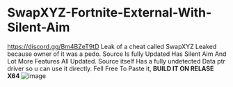 # SwapXYZ-Fortnite-External-With-Silent-Aim
https://discord.gg/Bm4BZeT9tD
Leak of a cheat called SwapXYZ Leaked because owner of it was a pedo. Source Is fully Updated Has Silent Aim And Lot More Features All Updated. Source itself Has a fully undetected Data ptr driver so u can use it directly. Fell Free To Paste it, 
**BUILD IT ON RELASE X64**
![image](https://user-images.githubusercontent.com/92208108/168417455-05668bad-86f1-4f58-8fbb-fbb159aac773.png)
